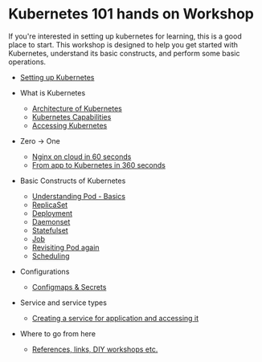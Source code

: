 # Kubernetes 101 hands on Workshop

If you're interested in setting up kubernetes for learning, this is a good place to start. This workshop is designed to help you get started with Kubernetes, understand its basic constructs, and perform some basic operations.
- [Setting up Kubernetes](./content/setup.md)

- What is Kubernetes 
  - [Architecture of Kubernetes](./content/architecture.md)
  - [Kubernetes Capabilities](./content/kubernetes.md)
  - [Accessing Kubernetes](./content/api_kubectl.md)

- Zero -> One
  - [Nginx on cloud in 60 seconds](./content/first_run.md)
  - [From app to Kubernetes in 360 seconds](./content/app_container.md)
  
- Basic Constructs of Kubernetes
  - [Understanding Pod - Basics](./content/first_pod.md)
  - [ReplicaSet](./content/replicaset.md)
  - [Deployment](./content/deployment.md)
  - [Daemonset](./content/daemonset.md)
  - [Statefulset](./content/statefulset.md)
  - [Job](./content/job.md)
  - [Revisiting Pod again](./content/pod_again.md)
  - [Scheduling](./content/scheduling.md)

- Configurations
  - [Configmaps & Secrets](./content/config.md)

- Service and service types
  - [Creating a service for application and accessing it](./content/services.md)

- Where to go from here
  - [References, links, DIY workshops etc.](./content/references.md)